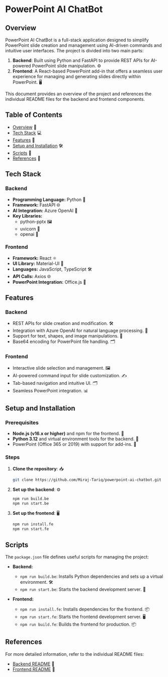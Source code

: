 # PowerPoint AI ChatBot

## Overview
PowerPoint AI ChatBot is a full-stack application designed to simplify PowerPoint slide creation and management using AI-driven commands and intuitive user interfaces. The project is divided into two main parts:

1. **Backend**: Built using Python and FastAPI to provide REST APIs for AI-powered PowerPoint slide manipulation. ⚙️
2. **Frontend**: A React-based PowerPoint add-in that offers a seamless user experience for managing and generating slides directly within PowerPoint. 🖥️

This document provides an overview of the project and references the individual README files for the backend and frontend components.

## Table of Contents
- [Overview](#overview) 📄
- [Tech Stack](#tech-stack) 💻
- [Features](#features) 🌟
- [Setup and Installation](#setup-and-installation) 🛠️
- [Scripts](#scripts) 📝
- [References](#references) 🔗

## Tech Stack
### Backend
- **Programming Language:** Python 🐍
- **Framework:** FastAPI 🌐
- **AI Integration:** Azure OpenAI 🤖
- **Key Libraries:**
  - python-pptx 🖼️
  - uvicorn 🚀
  - openai 🧠

### Frontend
- **Framework:** React ⚛️
- **UI Library:** Material-UI 🎨
- **Languages:** JavaScript, TypeScript 🛠️
- **API Calls:** Axios 🌐
- **PowerPoint Integration:** Office.js 🏢

## Features
### Backend
- REST APIs for slide creation and modification. 🛠️
- Integration with Azure OpenAI for natural language processing. 🤖
- Support for text, shapes, and image manipulations. 🎨
- Base64 encoding for PowerPoint file handling. 🗂️

### Frontend
- Interactive slide selection and management. 🖼️
- AI-powered command input for slide customization. ✍️
- Tab-based navigation and intuitive UI. 🗂️
- Seamless PowerPoint integration. 📊

## Setup and Installation
### Prerequisites
- **Node.js (v16.x or higher)** and npm for the frontend. 🔧
- **Python 3.12** and virtual environment tools for the backend. 🐍
- PowerPoint (Office 365 or 2019) with support for add-ins. 📄

### Steps
1. **Clone the repository**: 📥
   ```bash
   git clone https://github.com/Miraj-Tariq/powerpoint-ai-chatbot.git
   ```
2. **Set up the backend**: ⚙️
   ```bash
   npm run build.be
   npm run start.be
   ```
3. **Set up the frontend**: 🖥️
   ```bash
   npm run install.fe
   npm run start.fe
   ```

## Scripts
The `package.json` file defines useful scripts for managing the project:

- **Backend:**
  - `npm run build.be`: Installs Python dependencies and sets up a virtual environment. 🛠️
  - `npm run start.be`: Starts the backend development server. 🚀

- **Frontend:**
  - `npm run install.fe`: Installs dependencies for the frontend. 📦
  - `npm run start.fe`: Starts the frontend development server. 🖥️
  - `npm run build.fe`: Builds the frontend for production. 📦

## References
For more detailed information, refer to the individual README files:

- [Backend README](backend/README.md) 📄
- [Frontend README](frontend/README.md) 📄

